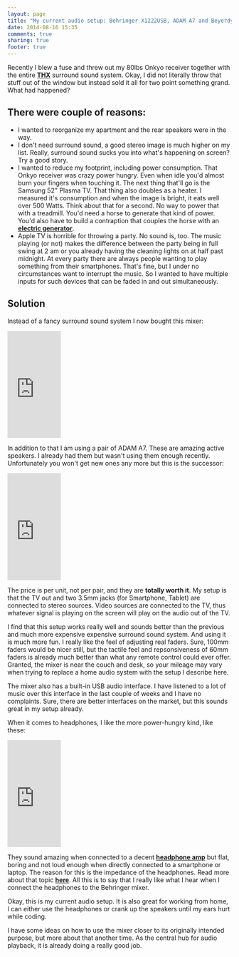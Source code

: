 ```yaml
---
layout: page
title: "My current audio setup: Behringer X1222USB, ADAM A7 and Beyerdynamic DT-990"
date: 2014-08-16 15:35
comments: true
sharing: true
footer: true
---
```

Recently I blew a fuse and threw out my 80lbs Onkyo receiver together with the entire **[THX](http://en.wikipedia.org/wiki/THX)** surround sound system. Okay, I did not literally throw that stuff out of the window but instead sold it all for two point something grand. What had happened?

## There were couple of reasons:
* I wanted to reorganize my apartment and the rear speakers were in the way.
* I don't need surround sound, a good stereo image is much higher on my list. Really, surround sound sucks you into what's happening on screen? Try a good story.
* I wanted to reduce my footprint, including power consumption. That Onkyo receiver was crazy power hungry. Even when idle you'd almost burn your fingers when touching it. The next thing that'll go is the Samsung 52" Plasma TV. That thing also doubles as a heater. I measured it's consumption and when the image is bright, it eats well over 500 Watts. Think about that for a second. No way to power that with a treadmill. You'd need a horse to generate that kind of power. You'd also have to build a contraption that couples the horse with an **[electric generator](http://en.wikipedia.org/wiki/Electric_generator)**.
* Apple TV is horrible for throwing a party. No sound is, too. The music playing (or not) makes the difference between the party being in full swing at 2 am or you already having the cleaning lights on at half past midnight. At every party there are always people wanting to play something from their smartphones. That's fine, but I under no circumstances want to interrupt the music. So I wanted to have multiple inputs for such devices that can be faded in and out simultaneously.

## Solution
Instead of a fancy surround sound system I now bought this mixer:

<iframe style="width:120px;height:240px;" marginwidth="0" marginheight="0" scrolling="no" frameborder="0" src="http://r.matthiasnehlsen.com/x1222usb/iframe">
</iframe>

In addition to that I am using a pair of ADAM A7. These are amazing active speakers. I already had them but wasn't using them enough recently. Unfortunately you won't get new ones any more but this is the successor:

<iframe style="width:120px;height:240px;" marginwidth="0" marginheight="0" scrolling="no" frameborder="0" src="http://r.matthiasnehlsen.com/adam-a7x/iframe">
</iframe>

The price is per unit, not per pair, and they are **totally worth it**. My setup is that the TV out and two 3.5mm jacks (for Smartphone, Tablet) are connected to stereo sources. Video sources are connected to the TV, thus whatever signal is playing on the screen will play on the audio out of the TV.

I find that this setup works really well and sounds better than the previous and much more expensive expensive surround sound system. And using it is much more fun. I really like the feel of adjusting real faders. Sure, 100mm faders would be nicer still, but the tactile feel and repsonsiveness of 60mm faders is already much better than what any remote control could ever offer. Granted, the mixer is near the couch and desk, so your mileage may vary when trying to replace a home audio system with the setup I describe here.

The mixer also has a built-in USB audio interface. I have listened to a lot of music over this interface in the last couple of weeks and I have no complaints. Sure, there are better interfaces on the market, but this sounds great in my setup already. 

When it comes to headphones, I like the more power-hungry kind, like these:

<iframe style="width:120px;height:240px;" marginwidth="0" marginheight="0" scrolling="no" frameborder="0" src="http://r.matthiasnehlsen.com/dt990/iframe">
</iframe>

They sound amazing when connected to a decent **[headphone amp](http://en.wikipedia.org/wiki/Headphone_amplifier)** but flat, boring and not loud enough when directly connected to a smartphone or laptop. The reason for this is the impedance of the headphones. Read more about that topic **[here](http://nwavguy.blogspot.de/2011/02/headphone-impedance-explained.html)**. All this is to say that I really like what I hear when I connect the headphones to the Behringer mixer.

Okay, this is my current audio setup. It is also great for working from home, I can either use the headphones or crank up the speakers until my ears hurt while coding.

I have some ideas on how to use the mixer closer to its originally intended purpose, but more about that another time. As the central hub for audio playback, it is already doing a really good job. 